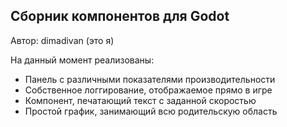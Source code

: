 ## Сборник компонентов для Godot
Автор: dimadivan (это я)

На данный момент реализованы:
- Панель с различными показателями производительности
- Собственное логгирование, отображаемое прямо в игре
- Компонент, печатающий текст с заданной скоростью
- Простой график, занимающий всю родительскую область
